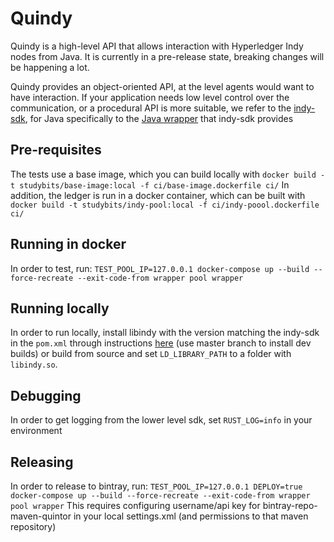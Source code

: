# Quindy

Quindy is a high-level API that allows interaction with Hyperledger Indy nodes from Java. It is currently in a pre-release
state, breaking changes will be happening a lot.

Quindy provides an object-oriented API, at the level agents would want to have interaction. If your application
needs low level control over the communication, or a procedural API is more suitable, we refer to the
[indy-sdk](https://github.com/hyperledger/indy-sdk), for Java specifically to the 
[Java wrapper](https://github.com/hyperledger/indy-sdk/tree/master/wrappers/java) that indy-sdk provides

## Pre-requisites

The tests use a base image, which you can build locally with `docker build -t studybits/base-image:local -f ci/base-image.dockerfile ci/`
In addition, the ledger is run in a docker container, which can be built with `docker build -t studybits/indy-pool:local -f ci/indy-poool.dockerfile ci/`

## Running in docker
In order to test, run: `TEST_POOL_IP=127.0.0.1 docker-compose up --build --force-recreate --exit-code-from wrapper pool wrapper`

## Running locally
In order to run locally, install libindy with the version matching the indy-sdk in the `pom.xml` 
through instructions [here](https://github.com/hyperledger/indy-sdk) (use master branch to install dev builds)
or build from source and set `LD_LIBRARY_PATH` to a folder with `libindy.so`.

## Debugging
In order to get logging from the lower level sdk, set `RUST_LOG=info` in your environment

## Releasing
In order to release to bintray, run: `TEST_POOL_IP=127.0.0.1 DEPLOY=true docker-compose up --build --force-recreate --exit-code-from wrapper pool wrapper`
This requires configuring username/api key for bintray-repo-maven-quintor in your local settings.xml (and permissions to that maven repository)
